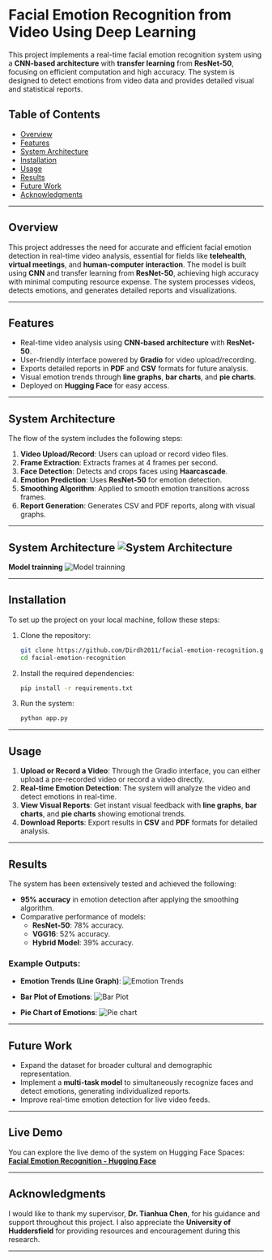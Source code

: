 # **Facial Emotion Recognition from Video Using Deep Learning**

This project implements a real-time facial emotion recognition system using a **CNN-based architecture** with **transfer learning** from **ResNet-50**, focusing on efficient computation and high accuracy. The system is designed to detect emotions from video data and provides detailed visual and statistical reports.

## **Table of Contents**
- [Overview](#overview)
- [Features](#features)
- [System Architecture](#system-architecture)
- [Installation](#installation)
- [Usage](#usage)
- [Results](#results)
- [Future Work](#future-work)
- [Acknowledgments](#acknowledgments)

---

## **Overview**
This project addresses the need for accurate and efficient facial emotion detection in real-time video analysis, essential for fields like **telehealth**, **virtual meetings**, and **human-computer interaction**. The model is built using **CNN** and transfer learning from **ResNet-50**, achieving high accuracy with minimal computing resource expense. The system processes videos, detects emotions, and generates detailed reports and visualizations.

---

## **Features**
- Real-time video analysis using **CNN-based architecture** with **ResNet-50**.
- User-friendly interface powered by **Gradio** for video upload/recording.
- Exports detailed reports in **PDF** and **CSV** formats for future analysis.
- Visual emotion trends through **line graphs**, **bar charts**, and **pie charts**.
- Deployed on **Hugging Face** for easy access.

---

## **System Architecture**
The flow of the system includes the following steps:
1. **Video Upload/Record**: Users can upload or record video files.
2. **Frame Extraction**: Extracts frames at 4 frames per second.
3. **Face Detection**: Detects and crops faces using **Haarcascade**.
4. **Emotion Prediction**: Uses **ResNet-50** for emotion detection.
5. **Smoothing Algorithm**: Applied to smooth emotion transitions across frames.
6. **Report Generation**: Generates CSV and PDF reports, along with visual graphs.
---
**System Architecture**
![System Architecture](./images/system.png)
---
**Model trainning**
![Model trainning](./images/trainning.png)

---

## **Installation**

To set up the project on your local machine, follow these steps:

1. Clone the repository:
    ```bash
    git clone https://github.com/Dirdh2011/facial-emotion-recognition.git
    cd facial-emotion-recognition
    ```

2. Install the required dependencies:
    ```bash
    pip install -r requirements.txt
    ```

3. Run the system:
    ```bash
    python app.py
    ```

---

## **Usage**

1. **Upload or Record a Video**: Through the Gradio interface, you can either upload a pre-recorded video or record a video directly.
2. **Real-time Emotion Detection**: The system will analyze the video and detect emotions in real-time.
3. **View Visual Reports**: Get instant visual feedback with **line graphs**, **bar charts**, and **pie charts** showing emotional trends.
4. **Download Reports**: Export results in **CSV** and **PDF** formats for detailed analysis.

---

## **Results**
The system has been extensively tested and achieved the following:
- **95% accuracy** in emotion detection after applying the smoothing algorithm.
- Comparative performance of models:
  - **ResNet-50**: 78% accuracy.
  - **VGG16**: 52% accuracy.
  - **Hybrid Model**: 39% accuracy.

### Example Outputs:
- **Emotion Trends (Line Graph)**:
  ![Emotion Trends](./images/line_plot.png)
  
- **Bar Plot of Emotions**:
  ![Bar Plot](./images/bar_plot.png)

- **Pie Chart of Emotions**:
  ![Pie chart](./images/pie_chart.png)

---

## **Future Work**
- Expand the dataset for broader cultural and demographic representation.
- Implement a **multi-task model** to simultaneously recognize faces and detect emotions, generating individualized reports.
- Improve real-time emotion detection for live video feeds.

---
## **Live Demo**
You can explore the live demo of the system on Hugging Face Spaces:
[**Facial Emotion Recognition - Hugging Face**](https://huggingface.co/spaces/dirdh2366489/Facialemotionreco)

---
## **Acknowledgments**
I would like to thank my supervisor, **Dr. Tianhua Chen**, for his guidance and support throughout this project. I also appreciate the **University of Huddersfield** for providing resources and encouragement during this research.

---

